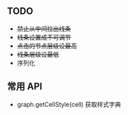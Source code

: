 ## TODO
- ~~禁止从中间拉出线条~~
- ~~线条设置成不可调节~~
- ~~点击的节点层级设最高~~
- ~~线条层级设最低~~
- 序列化

## 常用 API
- graph.getCellStyle(cell) 获取样式字典
